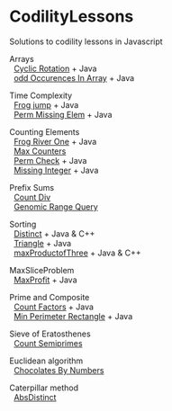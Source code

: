 # CodilityLessons

Solutions to codility lessons in Javascript

Arrays<br>
&nbsp;  [Cyclic Rotation](/2%20Arrays/Cyclic%20Rotation/CyclicRotation.MD) + Java<br>
&nbsp;  [odd Occurences In Array](/2%20Arrays/oddOccurencesInArray/OddOccurrencesInArray.MD) + Java<br>

Time Complexity<br>
&nbsp;  [Frog jump](/3%20Time%20Complexity/FrogJmp/frogJump.MD) + Java<br>
&nbsp;  [Perm Missing Elem](/3%20Time%20Complexity/PermMissingElem/PermMissingElem.MD) + Java<br>

Counting Elements<br>
&nbsp;  [Frog River One](/4%20Counting%20Elements/FrogRiverOne/frog.MD) + Java<br>
&nbsp;  [Max Counters](/4%20Counting%20Elements/MaxCounters/MaxCounters.MD)<br>
&nbsp;  [Perm Check](/4%20Counting%20Elements/PermCheck/permCheck.MD) + Java<br>
&nbsp;  [Missing Integer](/4%20Counting%20Elements/missingInteger/missingInt.MD) + Java<br>

Prefix Sums<br>
&nbsp; [Count Div](/5%20PrefixSums/CountDiv/countdiv.md)<br>
&nbsp; [ Genomic Range Query](/5%20PrefixSums/GenomicRangeQuery/GRQ.MD)<br>

Sorting<br>
&nbsp;  [Distinct](/6%20Sorting/Distinct/Distinct.MD) + Java & C++<br>
&nbsp;  [Triangle](/6%20Sorting/Triangle/Triagle.MD) + Java<br>
&nbsp;  [maxProductofThree](/6%20Sorting/maxProductofThree/MaxProdTree.MD) + Java & C++<br>

MaxSliceProblem<br>
&nbsp;  [MaxProfit](/9%20MaxSliceProblem/MaxProfit/MaxProfit.MD) + Java<br>

Prime and Composite<br>
&nbsp;  [Count Factors](/10%20PrimeandComposite/CountFactors/countFactors.MD) + Java<br>
&nbsp;  [Min Perimeter Rectangle](/10%20PrimeandComposite/MinPerimeterRectangle/MinPerimeterRectangle.MD) + Java<br>

Sieve of Eratosthenes<br>
&nbsp;  [Count Semiprimes](/11%20Sieve%20of%20Eratosthenes/CountSemiprimes/CountSemiprimes.MD)<br>

Euclidean algorithm<br>
&nbsp;  [Chocolates By Numbers](/12%20Euclidean%20algorithm/ChocolatesByNumbers/ChocolatesByNumbers.MD)<br>

Caterpillar method<br>
&nbsp;  [AbsDistinct](/15%20Caterpillar%20method/AbsDistinct/absDistinct.MD)<br>